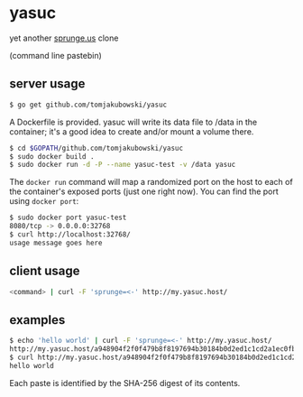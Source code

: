 # yasuc

yet another [sprunge.us](http://sprunge.us/) clone

(command line pastebin)

## server usage

``` bash
$ go get github.com/tomjakubowski/yasuc
```

A Dockerfile is provided.  yasuc will write its data file to /data in the
container; it's a good idea to create and/or mount a volume there.

``` bash
$ cd $GOPATH/github.com/tomjakubowski/yasuc
$ sudo docker build .
$ sudo docker run -d -P --name yasuc-test -v /data yasuc
```

The `docker run` command will map a randomized port on the host to each of the
container's exposed ports (just one right now).  You can find the port using
`docker port`:

``` bash
$ sudo docker port yasuc-test
8080/tcp -> 0.0.0.0:32768
$ curl http://localhost:32768/
usage message goes here
```

## client usage

``` bash
<command> | curl -F 'sprunge=<-' http://my.yasuc.host/
```

## examples

``` bash
$ echo 'hello world' | curl -F 'sprunge=<-' http://my.yasuc.host/
http://my.yasuc.host/a948904f2f0f479b8f8197694b30184b0d2ed1c1cd2a1ec0fb85d299a192a447
$ curl http://my.yasuc.host/a948904f2f0f479b8f8197694b30184b0d2ed1c1cd2a1ec0fb85d299a192a447
hello world
```

Each paste is identified by the SHA-256 digest of its contents.
